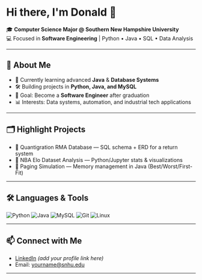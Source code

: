 # Hi there, I'm Donald 👋

🎓 **Computer Science Major @ Southern New Hampshire University**  
💻 Focused in **Software Engineering** | Python • Java • SQL • Data Analysis  

---

## 🚀 About Me
- 🌱 Currently learning advanced **Java** & **Database Systems**  
- 🛠️ Building projects in **Python, Java, and MySQL**  
- 🎯 Goal: Become a **Software Engineer** after graduation  
- 📊 Interests: Data systems, automation, and industrial tech applications  

---

## 🗂️ Highlight Projects
- 🔹 Quantigration RMA Database — SQL schema + ERD for a return system  
- 🔹 NBA Elo Dataset Analysis — Python/Jupyter stats & visualizations  
- 🔹 Paging Simulation — Memory management in Java (Best/Worst/First-Fit)  

---

## 🛠️ Languages & Tools
![Python](https://img.shields.io/badge/Python-3776AB?logo=python&logoColor=white)
![Java](https://img.shields.io/badge/Java-007396?logo=java&logoColor=white)
![MySQL](https://img.shields.io/badge/MySQL-4479A1?logo=mysql&logoColor=white)
![Git](https://img.shields.io/badge/Git-F05032?logo=git&logoColor=white)
![Linux](https://img.shields.io/badge/Linux-FCC624?logo=linux&logoColor=black)

---

## 📫 Connect with Me
- [LinkedIn](https://www.linkedin.com) *(add your profile link here)*  
- Email: yourname@snhu.edu  

---
